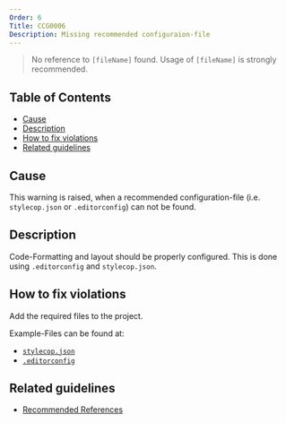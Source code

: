 ```yaml
---
Order: 6
Title: CCG0006
Description: Missing recommended configuraion-file
---
```


 > No reference to `[fileName]` found. Usage of `[fileName]` is strongly recommended.

<!-- START doctoc generated TOC please keep comment here to allow auto update -->
<!-- DON'T EDIT THIS SECTION, INSTEAD RE-RUN doctoc TO UPDATE -->
## Table of Contents

- [Cause](#cause)
- [Description](#description)
- [How to fix violations](#how-to-fix-violations)
- [Related guidelines](#related-guidelines)

<!-- END doctoc generated TOC please keep comment here to allow auto update -->

## Cause

This warning is raised, when a recommended configuration-file (i.e. `stylecop.json` or `.editorconfig`) can not be found.

## Description

Code-Formatting and layout should be properly configured. This is done using `.editorconfig` and `stylecop.json`.

## How to fix violations

Add the required files to the project.

Example-Files can be found at:

* [`stylecop.json`](../guidelines/examples/StyleCopJson)
* [`.editorconfig`](../guidelines/examples/Editorconfig)

## Related guidelines

* [Recommended References](../guidelines/RecommendedReferences)